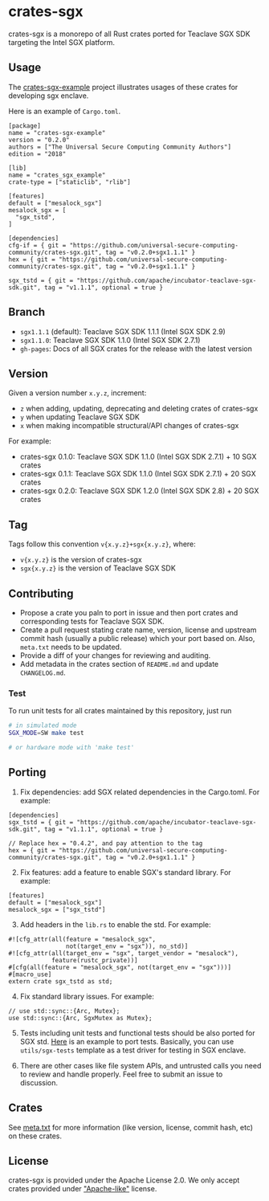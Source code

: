 # crates-sgx

crates-sgx is a monorepo of all Rust crates ported for Teaclave SGX SDK
targeting the Intel SGX platform.

## Usage

The
[crates-sgx-example](https://github.com/universal-secure-computing-community/crates-sgx-example)
project illustrates usages of these crates for developing sgx enclave.

Here is an example of `Cargo.toml`.

```
[package]
name = "crates-sgx-example"
version = "0.2.0"
authors = ["The Universal Secure Computing Community Authors"]
edition = "2018"

[lib]
name = "crates_sgx_example"
crate-type = ["staticlib", "rlib"]

[features]
default = ["mesalock_sgx"]
mesalock_sgx = [
  "sgx_tstd",
]

[dependencies]
cfg-if = { git = "https://github.com/universal-secure-computing-community/crates-sgx.git", tag = "v0.2.0+sgx1.1.1" }
hex = { git = "https://github.com/universal-secure-computing-community/crates-sgx.git", tag = "v0.2.0+sgx1.1.1" }

sgx_tstd = { git = "https://github.com/apache/incubator-teaclave-sgx-sdk.git", tag = "v1.1.1", optional = true }
```

## Branch

- `sgx1.1.1` (default): Teaclave SGX SDK 1.1.1 (Intel SGX SDK 2.9)
- `sgx1.1.0`: Teaclave SGX SDK 1.1.0 (Intel SGX SDK 2.7.1)
- `gh-pages`: Docs of all SGX crates for the release with the latest version

## Version

Given a version number `x.y.z`, increment:
- `z` when adding, updating, deprecating and deleting crates of crates-sgx
- `y` when updating Teaclave SGX SDK
- `x` when making incompatible structural/API changes of crates-sgx

For example:
- crates-sgx 0.1.0: Teaclave SGX SDK 1.1.0 (Intel SGX SDK 2.7.1) + 10 SGX crates
- crates-sgx 0.1.1: Teaclave SGX SDK 1.1.0 (Intel SGX SDK 2.7.1) + 20 SGX crates
- crates-sgx 0.2.0: Teaclave SGX SDK 1.2.0 (Intel SGX SDK 2.8) + 20 SGX crates

## Tag

Tags follow this convention `v{x.y.z}+sgx{x.y.z}`, where:
- `v{x.y.z}` is the version of crates-sgx
- `sgx{x.y.z}` is the version of Teaclave SGX SDK

## Contributing

- Propose a crate you paln to port in issue and then port crates and
  corresponding tests for Teaclave SGX SDK.
- Create a pull request stating crate name, version, license and upstream
  commit hash (usually a public release) which your port based on. Also,
  `meta.txt` needs to be updated.
- Provide a diff of your changes for reviewing and auditing.
- Add metadata in the crates section of `README.md` and update `CHANGELOG.md`.

### Test

To run unit tests for all crates maintained by this repository, just run

```bash
# in simulated mode
SGX_MODE=SW make test

# or hardware mode with 'make test'
```

## Porting

1. Fix dependencies: add SGX related dependencies in the Cargo.toml. For example:
```
[dependencies]
sgx_tstd = { git = "https://github.com/apache/incubator-teaclave-sgx-sdk.git", tag = "v1.1.1", optional = true }

// Replace hex = "0.4.2", and pay attention to the tag
hex = { git = "https://github.com/universal-secure-computing-community/crates-sgx.git", tag = "v0.2.0+sgx1.1.1" }
```

2. Fix features: add a feature to enable SGX's standard library. For example:

```
[features]
default = ["mesalock_sgx"]
mesalock_sgx = ["sgx_tstd"]
```

3. Add headers in the `lib.rs` to enable the std. For example:

```
#![cfg_attr(all(feature = "mesalock_sgx",
                not(target_env = "sgx")), no_std)]
#![cfg_attr(all(target_env = "sgx", target_vendor = "mesalock"),
            feature(rustc_private))]
#[cfg(all(feature = "mesalock_sgx", not(target_env = "sgx")))]
#[macro_use]
extern crate sgx_tstd as std;
```

4. Fix standard library issues. For example:

```
// use std::sync::{Arc, Mutex};
use std::sync::{Arc, SgxMutex as Mutex};
```
5. Tests including unit tests and functional tests should be also ported for SGX
   std.
   [Here](https://github.com/universal-secure-computing-community/crates-sgx/commit/01e0595f66af87a0c3631360696217dbbae90f14)
   is an example to port tests. Basically, you can use `utils/sgx-tests`
   template as a test driver for testing in SGX enclave.

6. There are other cases like file system APIs, and untrusted calls you need to
   review and handle properly. Feel free to submit an issue to discussion.

## Crates

See [meta.txt](meta.txt) for more information (like version, license, commit
hash, etc) on these crates.

## License

crates-sgx is provided under the Apache License 2.0. We only accept crates
provided under ["Apache-like"](https://www.apache.org/legal/resolved.html)
license.
